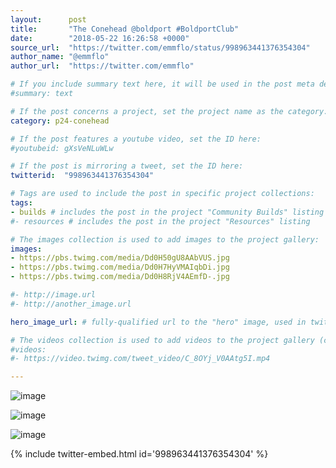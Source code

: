 ```yaml
---
layout:      post
title:       "The Conehead @boldport #BoldportClub"
date:        "2018-05-22 16:26:58 +0000"
source_url:  "https://twitter.com/emmflo/status/998963441376354304"
author_name: "@emmflo"
author_url:  "https://twitter.com/emmflo"

# If you include summary text here, it will be used in the post meta description instead of an excerpt from the post body
#summary: text

# If the post concerns a project, set the project name as the category:
category: p24-conehead

# If the post features a youtube video, set the ID here:
#youtubeid: gXsVeNLuWLw

# If the post is mirroring a tweet, set the ID here:
twitterid:  "998963441376354304"

# Tags are used to include the post in specific project collections:
tags:
- builds # includes the post in the project "Community Builds" listing
#- resources # includes the post in the project "Resources" listing

# The images collection is used to add images to the project gallery:
images:
- https://pbs.twimg.com/media/Dd0H50gU8AAbVUS.jpg
- https://pbs.twimg.com/media/Dd0H7HyVMAIqbDi.jpg
- https://pbs.twimg.com/media/Dd0H8RjV4AEmfD-.jpg

#- http://image.url
#- http://another_image.url

hero_image_url: # fully-qualified url to the "hero" image, used in twitter cards for example

# The videos collection is used to add videos to the project gallery (currently only mp4):
#videos:
#- https://video.twimg.com/tweet_video/C_8OYj_V0AAtg5I.mp4

---
```


![image](https://pbs.twimg.com/media/Dd0H50gU8AAbVUS.jpg)

![image](https://pbs.twimg.com/media/Dd0H7HyVMAIqbDi.jpg)

![image](https://pbs.twimg.com/media/Dd0H8RjV4AEmfD-.jpg)

{% include twitter-embed.html id='998963441376354304' %}


